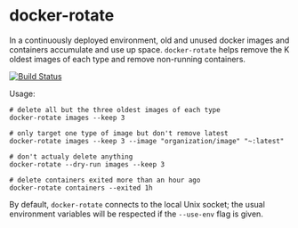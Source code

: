 docker-rotate
=============

In a continuously deployed environment, old and unused docker images and containers accumulate and use up space.
`docker-rotate` helps remove the K oldest images of each type and remove non-running containers.

[![Build Status](https://travis-ci.org/locationlabs/docker-rotate.png)](https://travis-ci.org/locationlabs/docker-rotate)

Usage:

    # delete all but the three oldest images of each type
    docker-rotate images --keep 3

    # only target one type of image but don't remove latest
    docker-rotate images --keep 3 --image "organization/image" "~:latest"

    # don't actualy delete anything
    docker-rotate --dry-run images --keep 3

    # delete containers exited more than an hour ago
    docker-rotate containers --exited 1h

By default, `docker-rotate` connects to the local Unix socket; the usual environment variables will
be respected if the `--use-env` flag is given.
